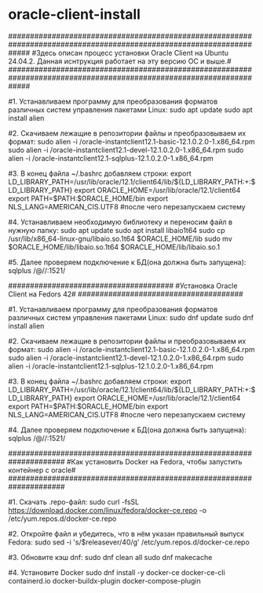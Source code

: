 # oracle-client-install
#####################################################################################################################
#Здесь описан процесс установки Oracle Client на Ubuntu 24.04.2. Данная иснтрукция работает на эту версию ОС и выше.#
#####################################################################################################################

#1. Устанавливаем программу для преобразования форматов различных систем управления пакетами Linux:
sudo apt update
sudo apt install alien

#2. Скачиваем лежащие в репозитории файлы и преобразовываем их формат:
sudo alien -i <path-to>/oracle-instantclient12.1-basic-12.1.0.2.0-1.x86_64.rpm
sudo alien -i <path-to>/oracle-instantclient12.1-devel-12.1.0.2.0-1.x86_64.rpm
sudo alien -i <path-to>/oracle-instantclient12.1-sqlplus-12.1.0.2.0-1.x86_64.rpm

#3. В конец файла ~/.bashrc добавляем строки:
export LD_LIBRARY_PATH=/usr/lib/oracle/12.1/client64/lib/${LD_LIBRARY_PATH:+:$LD_LIBRARY_PATH}
export ORACLE_HOME=/usr/lib/oracle/12.1/client64
export PATH=$PATH:$ORACLE_HOME/bin
export NLS_LANG=AMERICAN_CIS.UTF8
#после чего перезапускаем систему

#4. Устанавливаем необходимую библиотеку и переносим файл в нужную папку:
sudo apt update
sudo apt install libaio1t64
sudo cp /usr/lib/x86_64-linux-gnu/libaio.so.1t64 $ORACLE_HOME/lib
sudo mv $ORACLE_HOME/lib/libaio.so.1t64 $ORACLE_HOME/lib/libaio.so.1

#5. Далее проверяем подключение к БД(она должна быть запущена):
sqlplus <username>/<password>@//<dbhost>:1521/<SID>


######################################
#Установка Oracle Client на Fedors 42#
######################################

#1. Устанавливаем программу для преобразования форматов различных систем управления пакетами Linux:
sudo dnf update
sudo dnf install alien

#2. Скачиваем лежащие в репозитории файлы и преобразовываем их формат:
sudo alien -i <path-to>/oracle-instantclient12.1-basic-12.1.0.2.0-1.x86_64.rpm
sudo alien -i <path-to>/oracle-instantclient12.1-devel-12.1.0.2.0-1.x86_64.rpm
sudo alien -i <path-to>/oracle-instantclient12.1-sqlplus-12.1.0.2.0-1.x86_64.rpm

#3. В конец файла ~/.bashrc добавляем строки:
export LD_LIBRARY_PATH=/usr/lib/oracle/12.1/client64/lib/${LD_LIBRARY_PATH:+:$LD_LIBRARY_PATH}
export ORACLE_HOME=/usr/lib/oracle/12.1/client64
export PATH=$PATH:$ORACLE_HOME/bin
export NLS_LANG=AMERICAN_CIS.UTF8
#после чего перезапускаем систему

#4. Далее проверяем подключение к БД(она должна быть запущена):
sqlplus <username>/<password>@//<dbhost>:1521/<SID>


#####################################################################
#Как установить Docker на Fedora, чтобы запустить контейнер с oracle#
#####################################################################

#1. Скачать .repo-файл:
sudo curl -fsSL https://download.docker.com/linux/fedora/docker-ce.repo -o /etc/yum.repos.d/docker-ce.repo

#2. Откройте файл и убедитесь, что в нём указан правильный выпуск Fedora:
sudo sed -i 's/$releasever/40/g' /etc/yum.repos.d/docker-ce.repo

#3. Обновите кэш dnf:
sudo dnf clean all
sudo dnf makecache

#4. Установите Docker
sudo dnf install -y docker-ce docker-ce-cli containerd.io docker-buildx-plugin docker-compose-plugin
